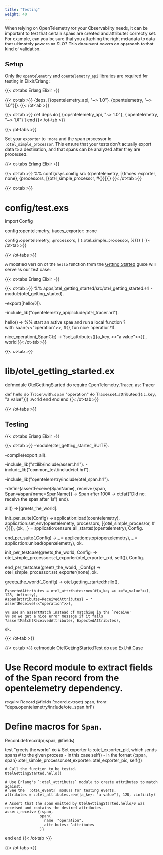 ```yaml
---
title: "Testing"
weight: 40
---
```


When relying on OpenTelemetry for your Observability needs, it can be important to test that certain spans are created and attributes correctly set. For example, can you be sure that you attaching the right metadata to data that ultimately powers an SLO? This document covers an approach to that kind of validation.

## Setup
Only the `opentelemetry` and `opentelemetry_api` libraries are required for testing in Elixir/Erlang:

{{< ot-tabs Erlang Elixir >}}

{{< ot-tab >}}
{deps, [{opentelemetry_api, "~> 1.0"},
        {opentelemetry, "~> 1.0"}]}.
{{< /ot-tab >}}

{{< ot-tab >}}
def deps do
  [
    {:opentelemetry_api, "~> 1.0"},
    {:opentelemetry, "~> 1.0"}
  ]
end
{{< /ot-tab >}}

{{< /ot-tabs >}}

Set your `exporter` to `:none` and the span processor to `:otel_simple_processor`. This ensure that your tests don't actually export data to a destination, and that spans can be analyzed after they are processed.

{{< ot-tabs Erlang Elixir >}}

{{< ot-tab >}}
%% config/sys.config.src
{opentelemetry,
  [{traces_exporter, none},
   {processors,
     [{otel_simple_processor, #{}}]}]}
{{< /ot-tab >}}

{{< ot-tab >}}
# config/test.exs
import Config

config :opentelemetry,
    traces_exporter: :none

config :opentelemetry, :processors, [
  {:otel_simple_processor, %{}}
]
{{< /ot-tab >}}

{{< /ot-tabs >}}

A modified version of the `hello` function from the [Getting Started](/docs/instrumentation/erlang/getting-started/) guide will serve as our test case:

{{< ot-tabs Erlang Elixir >}}

{{< ot-tab >}}
%% apps/otel_getting_started/src/otel_getting_started.erl
-module(otel_getting_started).

-export([hello/0]).

-include_lib("opentelemetry_api/include/otel_tracer.hrl").

hello() ->
    %% start an active span and run a local function
    ?with_span(<<"operation">>, #{}, fun nice_operation/1).

nice_operation(_SpanCtx) ->
    ?set_attributes([{a_key, <<"a value">>}]),
    world
{{< /ot-tab >}}

{{< ot-tab >}}
# lib/otel_getting_started.ex
defmodule OtelGettingStarted do
  require OpenTelemetry.Tracer, as: Tracer

  def hello do
    Tracer.with_span "operation" do
      Tracer.set_attributes([{:a_key, "a value"}])
      :world
    end
  end
end
{{< /ot-tab >}}

{{< /ot-tabs >}}

## Testing

{{< ot-tabs Erlang Elixir >}}

{{< ot-tab >}}
-module(otel_getting_started_SUITE).

-compile(export_all).

-include_lib("stdlib/include/assert.hrl").
-include_lib("common_test/include/ct.hrl").

-include_lib("opentelemetry/include/otel_span.hrl").

-define(assertReceive(SpanName),
        receive
            {span, Span=#span{name=SpanName}} ->
                Span
        after
            1000 ->
                ct:fail("Did not receive the span after 1s")
        end).

all() ->
    [greets_the_world].

init_per_suite(Config) ->
    application:load(opentelemetry),
    application:set_env(opentelemetry, processors, [{otel_simple_processor, #{}}]),
    {ok, _} = application:ensure_all_started(opentelemetry),
    Config.

end_per_suite(_Config) ->
    _ = application:stop(opentelemetry),
    _ = application:unload(opentelemetry),
    ok.

init_per_testcase(greets_the_world, Config) ->
    otel_simple_processor:set_exporter(otel_exporter_pid, self()),
    Config.

end_per_testcase(greets_the_world, _Config) ->
    otel_simple_processor:set_exporter(none),
    ok.

greets_the_world(_Config) ->
    otel_getting_started:hello(),

    ExpectedAttributes = otel_attributes:new(#{a_key => <<"a_value">>}, 128, infinity),
    #span{attributes=ReceivedAttributes} = ?assertReceive(<<"operation">>),

    %% use an assertMatch instead of matching in the `receive'
    %% so we get a nice error message if it fails
    ?assertMatch(ReceivedAttributes, ExpectedAttributes),

    ok.
{{< /ot-tab >}}

{{< ot-tab >}}
defmodule OtelGettingStartedTest do
  use ExUnit.Case

  # Use Record module to extract fields of the Span record from the opentelemetry dependency.
  require Record
  @fields Record.extract(:span, from: "deps/opentelemetry/include/otel_span.hrl")
  # Define macros for `Span`.
  Record.defrecordp(:span, @fields)

  test "greets the world" do
    # Set exporter to :otel_exporter_pid, which sends spans
    # to the given process - in this case self() - in the format {:span, span}
    :otel_simple_processor.set_exporter(:otel_exporter_pid, self())

    # Call the function to be tested.
    OtelGettingStarted.hello()

    # Use Erlang's `:otel_attributes` module to create attributes to match against.
    # See the `:otel_events` module for testing events.
    attributes = :otel_attributes.new([a_key: "a value"], 128, :infinity)

    # Assert that the span emitted by OtelGettingStarted.hello/0 was received and contains the desired attributes.
    assert_receive {:span,
                    span(
                      name: "operation",
                      attributes: ^attributes
                    )}
  end
end
{{< /ot-tab >}}

{{< /ot-tabs >}}
